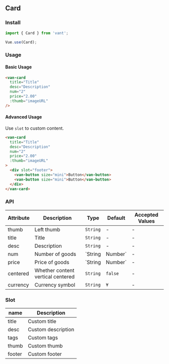 ## Card

### Install
``` javascript
import { Card } from 'vant';

Vue.use(Card);
```

### Usage

#### Basic Usage

```html
<van-card
  title="Title"
  desc="Description"
  num="2"
  price="2.00"
  :thumb="imageURL"
/>
```

#### Advanced Usage
Use `slot` to custom content.

```html
<van-card
  title="Title"
  desc="Description"  
  num="2"
  price="2.00"
  :thumb="imageURL"
>
  <div slot="footer">
    <van-button size="mini">Button</van-button>
    <van-button size="mini">Button</van-button>
  </div>
</van-card>
```

### API

| Attribute | Description | Type | Default | Accepted Values |
|-----------|-----------|-----------|-------------|-------------|
| thumb | Left thumb | `String` | - | - |
| title | Title | `String` | - | - |
| desc | Description | `String` | - | - |
| num | Number of goods | `String | Number` | - | - |
| price | Price of goods | `String | Number` | - | - |
| centered | Whether content vertical centered | `String` | `false` | - |
| currency | Currency symbol |  `String` | `¥` | - |

### Slot

| name | Description |
|-----------|-----------|
| title | Custom title |
| desc | Custom description |
| tags | Custom tags |
| thumb | Custom thumb |
| footer | Custom footer |
